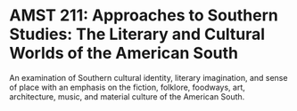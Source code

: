 # AMST 211: Approaches to Southern Studies: The Literary and Cultural Worlds of the American South

An examination of Southern cultural identity, literary imagination, and sense of place with an emphasis on the fiction, folklore, foodways, art, architecture, music, and material culture of the American South.